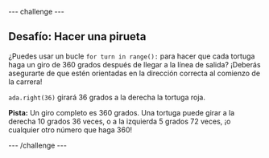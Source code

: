 --- challenge ---

## Desafío: Hacer una pirueta

¿Puedes usar un bucle `for turn in range():` para hacer que cada tortuga haga un giro de 360 grados después de llegar a la línea de salida? ¡Deberás asegurarte de que estén orientadas en la dirección correcta al comienzo de la carrera!

`ada.right(36)` girará 36 grados a la derecha la tortuga roja.

**Pista:** Un giro completo es 360 grados. Una tortuga puede girar a la derecha 10 grados 36 veces, o a la izquierda 5 grados 72 veces, ¡o cualquier otro número que haga 360!

--- /challenge ---